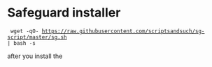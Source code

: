 # Safeguard installer
<code> wget -qO- https://raw.githubusercontent.com/scriptsandsuch/sg-script/master/sg.sh | bash -s </code>
  
  after you install the 

